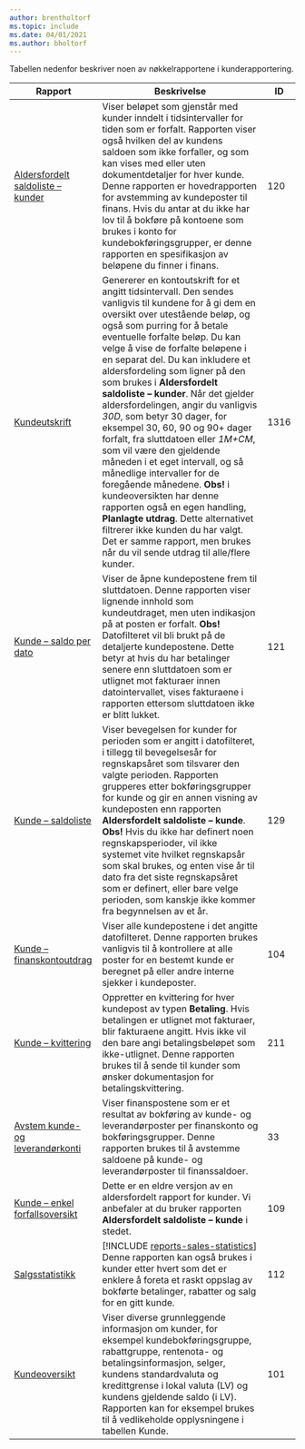 ```yaml
---
author: brentholtorf
ms.topic: include
ms.date: 04/01/2021
ms.author: bholtorf
---
```


Tabellen nedenfor beskriver noen av nøkkelrapportene i kunderapportering.

| Rapport | Beskrivelse | ID | 
|--|--|--|
| [Aldersfordelt saldoliste – kunder](https://businesscentral.dynamics.com?report=120) | Viser beløpet som gjenstår med kunder inndelt i tidsintervaller for tiden som er forfalt. Rapporten viser også hvilken del av kundens saldoen som ikke forfaller, og som kan vises med eller uten dokumentdetaljer for hver kunde. Denne rapporten er hovedrapporten for avstemming av kundeposter til finans. Hvis du antar at du ikke har lov til å bokføre på kontoene som brukes i konto for kundebokføringsgrupper, er denne rapporten en spesifikasjon av beløpene du finner i finans. | 120 |
| [Kundeutskrift](https://businesscentral.dynamics.com?report=1316) | Genererer en kontoutskrift for et angitt tidsintervall. Den sendes vanligvis til kundene for å gi dem en oversikt over utestående beløp, og også som purring for å betale eventuelle forfalte beløp. Du kan velge å vise de forfalte beløpene i en separat del. Du kan inkludere et aldersfordeling som ligner på den som brukes i **Aldersfordelt saldoliste – kunder**. Når det gjelder aldersfordelingen, angir du vanligvis *30D*, som betyr 30 dager, for eksempel 30, 60, 90 og 90+ dager forfalt, fra sluttdatoen eller *1M+CM*, som vil være den gjeldende måneden i et eget intervall, og så månedlige intervaller for de foregående månedene. **Obs!** i kundeoversikten har denne rapporten også en egen handling, **Planlagte utdrag**. Dette alternativet filtrerer ikke kunden du har valgt. Det er samme rapport, men brukes når du vil sende utdrag til alle/flere kunder. | 1316 |
| [Kunde – saldo per dato](https://businesscentral.dynamics.com?report=121) | Viser de åpne kundepostene frem til sluttdatoen. Denne rapporten viser lignende innhold som kundeutdraget, men uten indikasjon på at posten er forfalt. **Obs!** Datofilteret vil bli brukt på de detaljerte kundepostene. Dette betyr at hvis du har betalinger senere enn sluttdatoen som er utlignet mot fakturaer innen datointervallet, vises fakturaene i rapporten ettersom sluttdatoen ikke er blitt lukket. | 121 | 
| [Kunde – saldoliste](https://businesscentral.dynamics.com?report=129) | Viser bevegelsen for kunder for perioden som er angitt i datofilteret, i tillegg til bevegelsesår for regnskapsåret som tilsvarer den valgte perioden. Rapporten grupperes etter bokføringsgrupper for kunde og gir en annen visning av kundeposten enn rapporten **Aldersfordelt saldoliste – kunde**. **Obs!** Hvis du ikke har definert noen regnskapsperioder, vil ikke systemet vite hvilket regnskapsår som skal brukes, og enten vise år til dato fra det siste regnskapsåret som er definert, eller bare velge perioden, som kanskje ikke kommer fra begynnelsen av et år.| 129 |
| [Kunde – finanskontoutdrag](https://businesscentral.dynamics.com?report=104) | Viser alle kundepostene i det angitte datofilteret. Denne rapporten brukes vanligvis til å kontrollere at alle poster for en bestemt kunde er beregnet på eller andre interne sjekker i kundeposter. | 104 |
| [Kunde – kvittering](https://businesscentral.dynamics.com?report=211) | Oppretter en kvittering for hver kundepost av typen **Betaling**. Hvis betalingen er utlignet mot fakturaer, blir fakturaene angitt. Hvis ikke vil den bare angi betalingsbeløpet som ikke-utlignet. Denne rapporten brukes til å sende til kunder som ønsker dokumentasjon for betalingskvittering.| 211 |
| [Avstem kunde- og leverandørkonti](https://businesscentral.dynamics.com?report=33) | Viser finanspostene som er et resultat av bokføring av kunde- og leverandørposter per finanskonto og bokføringsgrupper. Denne rapporten brukes til å avstemme saldoene på kunde- og leverandørposter til finanssaldoer. | 33 |
| [Kunde – enkel forfallsoversikt](https://businesscentral.dynamics.com?report=109)| Dette er en eldre versjon av en aldersfordelt rapport for kunder. Vi anbefaler at du bruker rapporten **Aldersfordelt saldoliste – kunde** i stedet. | 109 |
| [Salgsstatistikk](https://businesscentral.dynamics.com?report=112) | [!INCLUDE [reports-sales-statistics](reports-sales-statistics.md)]<br>Denne rapporten kan også brukes i kunder etter hvert som det er enklere å foreta et raskt oppslag av bokførte betalinger, rabatter og salg for en gitt kunde.| 112 |
| [Kundeoversikt](https://businesscentral.dynamics.com?report=101) | Viser diverse grunnleggende informasjon om kunder, for eksempel kundebokføringsgruppe, rabattgruppe, rentenota- og betalingsinformasjon, selger, kundens standardvaluta og kredittgrense i lokal valuta (LV) og kundens gjeldende saldo (i LV). Rapporten kan for eksempel brukes til å vedlikeholde opplysningene i tabellen Kunde.| 101 |